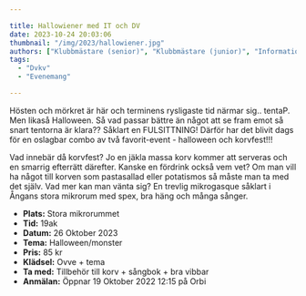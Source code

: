 ```yaml
---

title: Hallowiener med IT och DV
date: 2023-10-24 20:03:06
thumbnail: "/img/2023/hallowiener.jpg"
authors: ["Klubbmästare (senior)", "Klubbmästare (junior)", "Informationsansvarig"]
tags: 
  - "Dvkv"
  - "Evenemang"

---
```

Hösten och mörkret är här och terminens rysligaste tid närmar sig.. tentaP. Men likaså Halloween. Så vad passar bättre än något att se fram emot så snart tentorna är klara?? Såklart en FULSITTNING! Därför har det blivit dags för en oslagbar combo av två favorit-event - halloween och korvfest!!!

Vad innebär då korvfest? Jo en jäkla massa korv kommer att serveras och en smarrig efterrätt därefter. Kanske en fördrink också vem vet? Om man vill ha något till korven som pastasallad eller potatismos så måste man ta med det själv. Vad mer kan man vänta sig? En trevlig mikrogasque såklart i Ångans stora mikrorum med spex, bra häng och många sånger.

* **Plats:** Stora mikrorummet
* **Tid:** 19ak
* **Datum:** 26 Oktober 2023
* **Tema:** Halloween/monster
* **Pris:** 85 kr
* **Klädsel:** Ovve + tema
* **Ta med:** Tillbehör till korv + sångbok + bra vibbar
* **Anmälan:** Öppnar 19 Oktober 2022 12:15 på Orbi